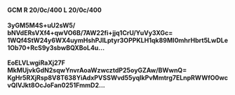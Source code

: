 #### GCM R 20/0c/400 L 20/0c/400
**3yGM5M4S+uU2sW5/**<br/>**bNVdERsVXf4+qwVO6B/7AW22fi+jjq1CrU/YuVy3XGc=**<br/>**1WQf4StW24y6WX4uymHshPJlLptyr3OPPKLH1qk89MI0mhrHbrt5LwDLe1Ob70+RcS9y3sbwBQXBoL4u...**<br/><br/>
**EoELVLwgiRaXj27F**<br/>**MkMUjvkGdN2sqwYnvrAoaWzwcztdP25oyGZAw/BWwnQ=**<br/>**KgHr5RXjRsp8V8T638YiAdxPVSSWvd55yqIkPvMmtrg7ELnpRWWfO0wcvQlVJkt8OcJoFan0251FmmD2...**